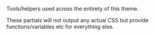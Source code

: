 Tools/helpers used across the entirety of this theme. 

These partials will not output any actual CSS but provide functions/variables etc for everything else. 


